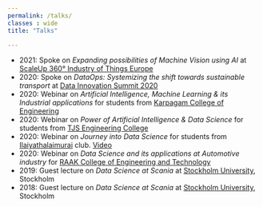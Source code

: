 ```yaml
---
permalink: /talks/
classes : wide
title: "Talks"

---
```

- 2021: Spoke on *Expanding possibilities of Machine Vision using AI* at [ScaleUp 360° Industry of  Things Europe](https://www.scale-up-360.com/en/industry-of-things)
- 2020: Spoke on *DataOps: Systemizing the shift towards sustainable transport* at [Data Innovation Summit 2020](https://hyperight.com/the-highlights-of-the-first-data-innovation-summit-conference-day-lego-uber-facebook-google-netflix-ebay-coca-cola-and-more/)
- 2020: Webinar on *Artificial Intelligence, Machine Learning & its Industrial applications* for students from [Karpagam College of Engineering](https://kce.ac.in/)
- 2020: Webinar on *Power of Artificial Intelligence & Data Science* for students from [TJS Engineering College](http://tjsec.in/) 
- 2020: Webinar on *Journey into Data Science* for students from [Ilaiyathalaimurai](http://ilaiyathalaimurai.com/) club. [Video](https://rebrand.ly/karkai_datascience)
- 2020: Webinar on *Data Science and its applications at Automotive industry* for [RAAK College of Engineering and Technology](http://raakengg.com/)
- 2019: Guest lecture on *Data Science at Scania* at [Stockholm University](https://www.su.se/), Stockholm 
- 2018: Guest lecture on *Data Science at Scania* at [Stockholm University](https://www.su.se/), Stockholm 